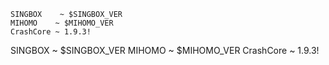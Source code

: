 ```
SINGBOX    ~ $SINGBOX_VER
MIHOMO    ~ $MIHOMO_VER
CrashCore ~ 1.9.3!
```
SINGBOX   ~ $SINGBOX_VER
MIHOMO    ~ $MIHOMO_VER
CrashCore ~ 1.9.3!
